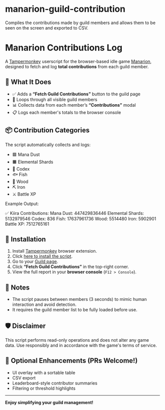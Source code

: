 # manarion-guild-contribution
Compiles the contributions made by guild members and allows them to be seen on the screen and exported to CSV. 

# Manarion Contributions Log

A [Tampermonkey](https://www.tampermonkey.net/) userscript for the browser-based idle game [Manarion](https://manarion.com), designed to fetch and log **total contributions** from each guild member.

## 🧾 What It Does

- ✅ Adds a **“Fetch Guild Contributions”** button to the guild page
- 🔄 Loops through all visible guild members
- 📊 Collects data from each member’s **“Contributions”** modal
- 📋 Logs each member's totals to the browser console

## 📦 Contribution Categories

The script automatically collects and logs:

- 🟪 Mana Dust  
- 🟧 Elemental Shards  
- 📘 Codex  
- 🐟 Fish  
- 🌲 Wood  
- ⛏ Iron  
- ⚔ Battle XP  

Example Output:

✅ Kiira Contributions:
Mana Dust: 447429836446
Elemental Shards: 5132979546
Codex: 836
Fish: 17637961736
Wood: 5514480
Iron: 5902901
Battle XP: 7512765161


## 🚀 Installation

1. Install [Tampermonkey](https://tampermonkey.net/) browser extension.
2. Click [here to install the script](https://github.com/Owchy/manarion-contributions-log/raw/main/manarion-contributions-log.user.js).
3. Go to your [Guild page](https://manarion.com/guild).
4. Click **“Fetch Guild Contributions”** in the top-right corner.
5. View the full report in your **browser console** (`F12 > Console`).

## 📌 Notes

- The script pauses between members (3 seconds) to mimic human interaction and avoid detection.
- It requires the guild member list to be fully loaded before use.

## 🛡 Disclaimer

This script performs read-only operations and does not alter any game data. Use responsibly and in accordance with the game's terms of service.

## 🧩 Optional Enhancements (PRs Welcome!)

- UI overlay with a sortable table
- CSV export
- Leaderboard-style contributor summaries
- Filtering or threshold highlights

---

**Enjoy simplifying your guild management!**
